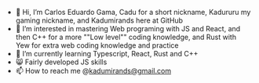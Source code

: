 - 👋 Hi, I’m Carlos Eduardo Gama, Cadu for a short nickname, Kadururu my gaming nickname, and Kadumirands here at GitHub
- 👀 I’m interested in mastering Web programing with JS and React, and then C++ for a more ""Low level"" coding knowledge, and Rust with Yew for extra web coding knowledge and practice
- 🌱 I’m currently learning  Typescript, React, Rust and C++
- 😸 Fairly developed JS skills
- 📫 How to reach me @kadumirands@gmail.com
  
